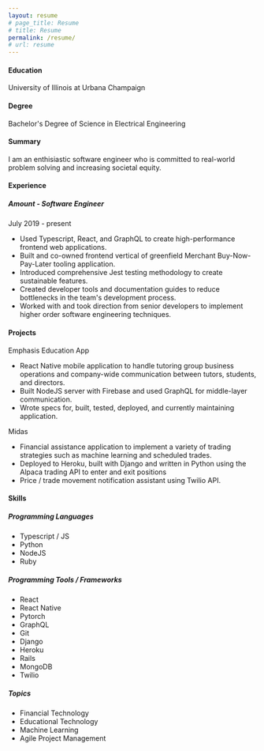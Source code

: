 ```yaml
---
layout: resume
# page_title: Resume
# title: Resume
permalink: /resume/
# url: resume
---
```


<!-- #### Resume
(add download link)
(once we make this a header text, it gets added to the header nav) -->

#### Education
University of Illinois at Urbana Champaign

#### Degree
Bachelor's Degree of Science in Electrical Engineering

#### Summary
I am an enthisiastic software engineer who is committed to real-world problem solving and increasing societal equity.

#### Experience
##### Amount - Software Engineer
July 2019 - present

- Used Typescript, React, and GraphQL to create high-performance frontend web applications. <br/>
- Built and co-owned frontend vertical of greenfield Merchant Buy-Now-Pay-Later tooling application.  <br/>
- Introduced comprehensive Jest testing methodology to create sustainable features.  <br/>
- Created developer tools and documentation guides to reduce bottlenecks in the team's development process. <br/>
- Worked with and took direction from senior developers to implement higher order software engineering techniques. <br/>

#### Projects
Emphasis Education App <br/>

- React Native mobile application to handle tutoring group business operations and company-wide communication between tutors, students, and directors. <br/>
- Built NodeJS server with Firebase and used GraphQL for middle-layer communication. <br/>
- Wrote specs for, built, tested, deployed, and currently maintaining application. <br/>

Midas <br/>

- Financial assistance application to implement a variety of trading strategies such as machine learning and scheduled trades.
- Deployed to Heroku, built with Django and written in Python using the Alpaca trading API to enter and exit positions
- Price / trade movement notification assistant using Twilio API.

#### Skills
##### Programming Languages
- Typescript / JS
- Python
- NodeJS
- Ruby

##### Programming Tools / Frameworks
- React
- React Native
- Pytorch
- GraphQL
- Git
- Django
- Heroku
- Rails
- MongoDB
- Twilio

##### Topics
- Financial Technology
- Educational Technology
- Machine Learning
- Agile Project Management
